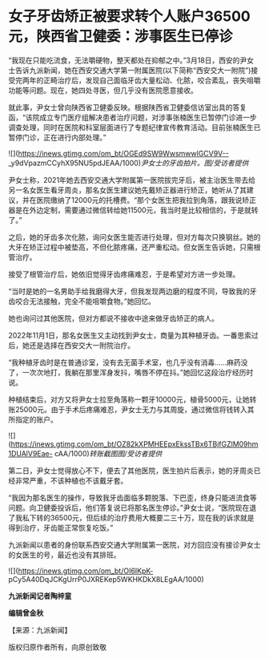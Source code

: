 # 女子牙齿矫正被要求转个人账户36500元，陕西省卫健委：涉事医生已停诊

“我现在只能吃流食，无法嚼硬物，整天都处在抑郁之中。”3月18日，西安的尹女士告诉九派新闻，她在西安交通大学第一附属医院(以下简称“西安交大一附院”)接受完两年的正畸治疗后，发现自己面临牙齿大量松动、化脓，咬合紊乱，丧失咀嚼功能等问题。现在，她四处寻医，但几乎没有医院愿意接收。

就此事，尹女士曾向陕西省卫健委反映。根据陕西省卫健委信访室出具的答复函，“该院成立专门医疗组解决患者治疗问题，对涉事张楠医生已暂停门诊进一步调查处理，同时在医院和科室层面进行了专题纪律宣传教育活动。目前张楠医生已暂停门诊，正在进行内部处理。”

![](https://inews.gtimg.com/om_bt/OGEd9SW9WwsmwwlGCV9V--
_y9dVpazmCCyhX95NU5pdJEAA/1000)_尹女士的牙齿拍片。图/受访者提供_

尹女士称，2021年她去西安交通大学附属第一医院拔完牙后，被主治医生带去给另一名女医生看牙周炎，那名女医生建议她先戴矫正器进行矫正，她听从了其建议，并在医院缴纳了12000元的托槽费。“那个女医生把我拉到角落，跟我说矫正器是在外边定制，需要通过微信转给她11500元，我当时是比较相信的，于是就转了。”

之后，她的牙齿多次化脓，询问女医生能否进行处理，但对方每次只换钢丝。她的大牙在矫正过程中被垫高，不但化脓疼痛，还严重松动。但女医生告诉她，只需根管治疗。

接受了根管治疗后，她依旧觉得牙齿疼痛难忍，于是希望对方进一步处理。

“当时是她的一名男助手给我磨得大牙，但我发现两边磨的程度不同，导致我的牙齿咬合无法接触，完全不能咀嚼食物。”她回忆。

她也询问过其他医院，但对方都说不接收中途来做牙齿矫正的病人。

2022年11月1日，那名女医生又主动找到尹女士，商量为其种植牙齿。一番思索过后，她还是选择在西安交大一附院治疗。

“我种植牙齿时是在普通诊室，没有去无菌手术室，也几乎没有消毒……麻药没了，一次次地打，我躺在那里浑身发抖，嘴唇不停在抖。”她回忆这段治疗经历时说。

种植结束后，对方又将尹女士拉至角落称一颗牙10000元，植骨5000元，让她转账25000元。由于手术后疼痛难忍，尹女士无力与其周旋，通过微信将钱转入其所指定的账户。

![](https://inews.gtimg.com/om_bt/OZ82kXPMHEEpxEkssTBx6TBjfGZlM09hm1DUAlV9Eae-
cAA/1000)_转账截图图/受访者提供_

第二日，尹女士觉得放心不下，便去了其他医院，医生拍片后表示，她的牙周炎已经非常严重，不该种植也不该戴牙套。

“我因为那名医生的操作，导致我牙齿面临多颗脱落、下巴歪，终身只能进流食等问题。向卫健委投诉后，他们答复说已将那名医生停诊。”尹女士说，“医院现在退了我私下转的36500元，但后续的治疗费用大概要二三十万，现在我的诉求就是得到治疗，牙齿能正常恢复吃饭。”

九派新闻以患者的身份联系西安交通大学附属第一医院，对方回应没有接诊尹女士的女医生的号，最近也没有其排班。

![](https://inews.gtimg.com/om_bt/OI6IKpK-
pCy5A40DqJCKgUrrP0JXREKep5WKHKDkX8LEgAA/1000)

**九派新闻记者陶梓童**

**编辑曾金秋**

【来源：九派新闻】

版权归原作者所有，向原创致敬

